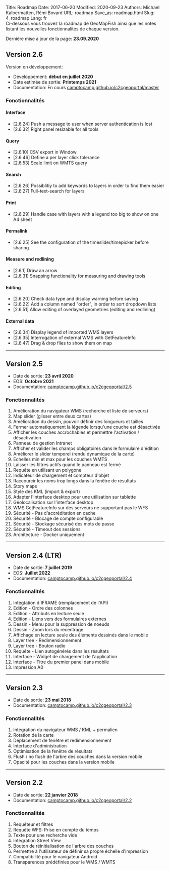 Title: Roadmap
Date: 2017-06-20
Modified: 2020-09-23
Authors: Michael Kalbermatten, Rémi Bovard
URL: roadmap
Save_as: roadmap.html
Slug: 4_roadmap
Lang: fr
<br />
Ci-dessous vous trouvez la roadmap de GeoMapFish ainsi que les notes listant les nouvelles fonctionnalités de chaque version.

Dernière mise à jour de la page: **23.09.2020**

## Version 2.6

Version en développement:

* Développement: **début en juillet 2020**
* Date estimée de sortie: **Printemps 2021**
* Documentation: En cours [camptocamp.github.io/c2cgeoportal/master](https://camptocamp.github.io/c2cgeoportal/master/)

### Fonctionnalités

#### Interface

* [2.6.24] Push a message to user when server authentication is lost
* [2.6.32] Right panel resizable for all tools

#### Query

* [2.6.10] CSV export in Window
* [2.6.46] Define a per layer click tolerance
* [2.6.53] Scale limit on WMTS query

#### Search

* [2.6.26] Possiblitiy to add keywords to layers in order to find them easier
* [2.6.27] Full-text-search for layers

#### Print

* [2.6.29] Handle case with layers with a legend too big to show on one A4 sheet

#### Permalink

* [2.6.25] See the configuration of the timeslider/timepicker before sharing

#### Measure and redlining

* [2.6.1] Draw an arrow
* [2.6.31] Snapping functionality for measuring and drawing tools

#### Editing

* [2.6.20] Check data type and display warning before saving
* [2.6.22] Add a column named "order", in order to sort dropdown lists
* [2.6.51] Allow editing of overlayed geometries (editing and redlining)

#### External data

* [2.6.34] Display legend of imported WMS layers
* [2.6.35] Interrogation of external WMS with GetFeatureInfo
* [2.6.47] Drag & drop files to show them on map

<hr />

## Version 2.5

* Date de sortie: **23 avril 2020**
* EOS: **Octobre 2021**
* Documentation: [camptocamp.github.io/c2cgeoportal/2.5](https://camptocamp.github.io/c2cgeoportal/2.5/)

### Fonctionnalités

1. Amélioration du navigateur WMS (recherche et liste de serveurs)
2. Map slider (glisser entre deux cartes)
3. Amélioration du dessin, pouvoir définir des longueurs et tailles
4. Fermer automatiquement la légende lorsqu'une couche est désactivée
5. Afficher les couches accrochables et permettre l'activation / désactivation
6. Panneau de gestion Intranet
7. Afficher et valider les champs obligatoires dans le formulaire d'édition
8. Améliorer le slider temporel (rendu dynamique de la carte)
9. Echelles min et max pour les couches WMTS
10. Laisser les filtres actifs quand le panneau est fermé
11. Requête en utilisant un polygone
12. Indicateur de chargement et compteur d'objet
13. Raccourcir les noms trop longs dans la fenêtre de résultats
14. Story maps
15. Style des KML (import & export)
16. Adapter l'interface desktop pour une utilisation sur tablette
17. Géolocalisation sur l'interface desktop
18. WMS GetFeatureInfo sur des serveurs ne supportant pas le WFS
19. Sécurité - Pas d'accréditation en cache
20. Sécurité - Blocage de compte configurable
21. Sécurité - Stockage sécurisé des mots de passe
22. Sécurité - Timeout des sessions
23. Architecture - Docker uniquement

<hr />

## Version 2.4 (LTR)

* Date de sortie: **7 juillet 2019**
* EOS: **Juillet 2022**
* Documentation: [camptocamp.github.io/c2cgeoportal/2.4](https://camptocamp.github.io/c2cgeoportal/2.4/)

### Fonctionnalités

1. Intégtation d'IFRAME (remplacement de l'API)
2. Edition - Ordre des colonnes
3. Edition - Attributs en lecture seule
4. Edition - Liens vers des formulaires externes
5. Dessin - Menu pour la suppression de noeuds
6. Dessin - Zoom lors du recentrage
7. Affichage en lecture seule des éléments dessinés dans le mobile
8. Layer tree - Redimensionnement
9. Layer tree - Bouton radio
10. Requête - Lien autogénérés dans les résultats
11. Interface - Widget de chargement de l'application
12. Interface - Titre du premier panel dans mobile
13. Impression A0

<hr />

## Version 2.3

* Date de sortie: **23 mai 2018**
* Documentation: [camptocamp.github.io/c2cgeoportal/2.3](https://camptocamp.github.io/c2cgeoportal/2.3/)

### Fonctionnalités

1. Intégration du navigateur WMS / KML + permalien
2. Rotation de la carte
3. Déplacement de fenêtre et redimensionnement
4. Interface d'administration
5. Optimisation de la fenêtre de résultats
6. Flush / no flush de l'arbre des couches dans la version mobile
7. Opacité pour les couches dans la version mobile

<hr />

## Version 2.2

* Date de sortie: **22 janvier 2018**
* Documentation: [camptocamp.github.io/c2cgeoportal/2.2](https://camptocamp.github.io/c2cgeoportal/2.2/)

### Fonctionnalités

1. Requêteur et filtres
2. Requête WFS: Prise en compte du temps
3. Texte pour une recherche vide
4. Intégration Street View
5. Bouton de réinitialisation de l'arbre des couches
6. Permettre à l'utilisateur de définir sa propre échelle d'impression
7. Compatibilité pour le navigateur Android
8. Transparences prédéfinies pour le WMS / WMTS
